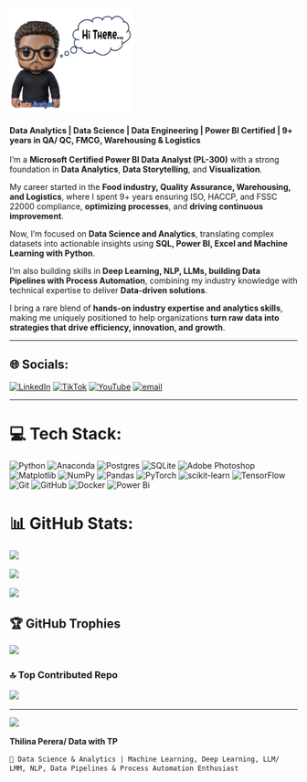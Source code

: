 # <img src="avatar_f.png" width="215" height="180">

**Data Analytics | Data Science | Data Engineering | Power BI Certified | 9+ years in QA/ QC, FMCG, Warehousing & Logistics**<br>
<br>I’m a **Microsoft Certified Power BI Data Analyst (PL-300)** with a strong foundation in **Data Analytics**, **Data Storytelling**, and **Visualization**.

My career started in the **Food industry, Quality Assurance, Warehousing, and Logistics**, where I spent 9+ years ensuring ISO, HACCP, and FSSC 22000 compliance, **optimizing processes**, and **driving continuous improvement**.<br>

Now, I’m focused on **Data Science and Analytics**, translating complex datasets into actionable insights using **SQL, Power BI, Excel and Machine Learning with Python**.

I’m also building skills in **Deep Learning, NLP, LLMs, building Data Pipelines with Process Automation**, combining my industry knowledge with technical expertise to deliver **Data-driven solutions**.<br>

I bring a rare blend of **hands-on industry expertise and analytics skills**, making me uniquely positioned to help organizations **turn raw data into strategies that drive efficiency, innovation, and growth**.

---

## 🌐 Socials:
[![LinkedIn](https://img.shields.io/badge/LinkedIn-%230077B5.svg?logo=linkedin&logoColor=white)](https://linkedin.com/in/thilina-perera-148aa934/) [![TikTok](https://img.shields.io/badge/TikTok-%23000000.svg?logo=TikTok&logoColor=white)](https://tiktok.com/@data_with_tp) [![YouTube](https://img.shields.io/badge/YouTube-%23FF0000.svg?logo=YouTube&logoColor=white)](https://youtube.com/@Data_with_TP) [![email](https://img.shields.io/badge/Email-D14836?logo=gmail&logoColor=white)](mailto:kgttpereraqatar2022@gmail.com) 

---

# 💻 Tech Stack:
![Python](https://img.shields.io/badge/python-3670A0?style=for-the-badge&logo=python&logoColor=ffdd54) ![Anaconda](https://img.shields.io/badge/Anaconda-%2344A833.svg?style=for-the-badge&logo=anaconda&logoColor=white) ![Postgres](https://img.shields.io/badge/postgres-%23316192.svg?style=for-the-badge&logo=postgresql&logoColor=white) ![SQLite](https://img.shields.io/badge/sqlite-%2307405e.svg?style=for-the-badge&logo=sqlite&logoColor=white) ![Adobe Photoshop](https://img.shields.io/badge/adobe%20photoshop-%2331A8FF.svg?style=for-the-badge&logo=adobe%20photoshop&logoColor=white) ![Matplotlib](https://img.shields.io/badge/Matplotlib-%23ffffff.svg?style=for-the-badge&logo=Matplotlib&logoColor=black) ![NumPy](https://img.shields.io/badge/numpy-%23013243.svg?style=for-the-badge&logo=numpy&logoColor=white) ![Pandas](https://img.shields.io/badge/pandas-%23150458.svg?style=for-the-badge&logo=pandas&logoColor=white) ![PyTorch](https://img.shields.io/badge/PyTorch-%23EE4C2C.svg?style=for-the-badge&logo=PyTorch&logoColor=white) ![scikit-learn](https://img.shields.io/badge/scikit--learn-%23F7931E.svg?style=for-the-badge&logo=scikit-learn&logoColor=white) ![TensorFlow](https://img.shields.io/badge/TensorFlow-%23FF6F00.svg?style=for-the-badge&logo=TensorFlow&logoColor=white) ![Git](https://img.shields.io/badge/git-%23F05033.svg?style=for-the-badge&logo=git&logoColor=white) ![GitHub](https://img.shields.io/badge/github-%23121011.svg?style=for-the-badge&logo=github&logoColor=white) ![Docker](https://img.shields.io/badge/docker-%230db7ed.svg?style=for-the-badge&logo=docker&logoColor=white) ![Power Bi](https://img.shields.io/badge/power_bi-F2C811?style=for-the-badge&logo=powerbi&logoColor=black)
# 📊 GitHub Stats:
![](https://github-readme-stats.vercel.app/api?username=ThilinaPerera-DataAnalytics&theme=dark&hide_border=false&include_all_commits=true&count_private=true)<br/>

![](https://nirzak-streak-stats.vercel.app/?user=ThilinaPerera-DataAnalytics&theme=dark&hide_border=false)<br/>

![](https://github-readme-stats.vercel.app/api/top-langs/?username=ThilinaPerera-DataAnalytics&theme=dark&hide_border=false&include_all_commits=true&count_private=true&layout=compact)

## 🏆 GitHub Trophies
![](https://github-profile-trophy.vercel.app/?username=ThilinaPerera-DataAnalytics&theme=radical&no-frame=false&no-bg=false&margin-w=4)

### 🔝 Top Contributed Repo
![](https://github-contributor-stats.vercel.app/api?username=ThilinaPerera-DataAnalytics&limit=5&theme=dark&combine_all_yearly_contributions=true)

---
[![](https://visitcount.itsvg.in/api?id=ThilinaPerera-DataAnalytics&icon=0&color=0)](https://visitcount.itsvg.in)

**Thilina Perera/ Data with TP**

    📌 Data Science & Analytics | Machine Learning, Deep Learning, LLM/ LMM, NLP, Data Pipelines & Process Automation Enthusiast
